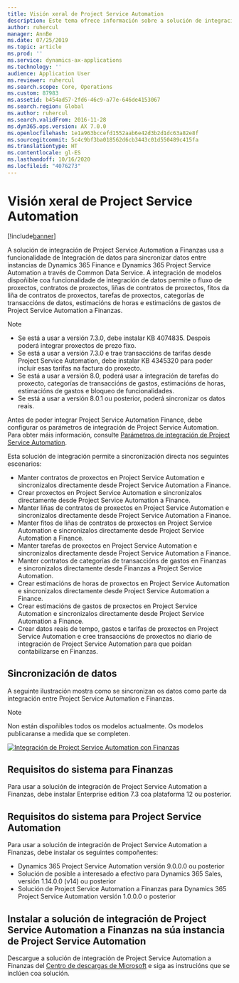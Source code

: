 ```yaml
---
title: Visión xeral de Project Service Automation
description: Este tema ofrece información sobre a solución de integración Dynamics 365 Project Service Automation a Dynamics 365 Finance.
author: ruhercul
manager: AnnBe
ms.date: 07/25/2019
ms.topic: article
ms.prod: ''
ms.service: dynamics-ax-applications
ms.technology: ''
audience: Application User
ms.reviewer: ruhercul
ms.search.scope: Core, Operations
ms.custom: 87983
ms.assetid: b454ad57-2fd6-46c9-a77e-646de4153067
ms.search.region: Global
ms.author: ruhercul
ms.search.validFrom: 2016-11-28
ms.dyn365.ops.version: AX 7.0.0
ms.openlocfilehash: 1e1a963bccefd1552aab6e42d3b2d1dc63a82e8f
ms.sourcegitcommit: 5c4c9bf3ba018562d6cb3443c01d550489c415fa
ms.translationtype: HT
ms.contentlocale: gl-ES
ms.lasthandoff: 10/16/2020
ms.locfileid: "4076273"
---
```

# <a name="project-service-automation-overview"></a>Visión xeral de Project Service Automation

[!include[banner](../includes/banner.md)]

A solución de integración de Project Service Automation a Finanzas usa a funcionalidade de Integración de datos para sincronizar datos entre instancias de Dynamics 365 Finance e Dynamics 365 Project Service Automation a través de Common Data Service. A integración de modelos dispoñible coa funcionalidade de integración de datos permite o fluxo de proxectos, contratos de proxectos, liñas de contratos de proxectos, fitos da liña de contratos de proxectos, tarefas de proxectos, categorías de transaccións de datos, estimacións de horas e estimacións de gastos de Project Service Automation a Finanzas.

> [!NOTE]
> - Se está a usar a versión 7.3.0, debe instalar KB 4074835. Despois poderá integrar proxectos de prezo fixo.
> - Se está a usar a versión 7.3.0 e trae transaccións de tarifas desde Project Service Automation, debe instalar KB 4345320 para poder incluír esas tarifas na factura do proxecto.
> - Se está a usar a versión 8.0, poderá usar a integración de tarefas do proxecto, categorías de transaccións de gastos, estimacións de horas, estimacións de gastos e bloqueo de funcionalidades.
> - Se está a usar a versión 8.0.1 ou posterior, poderá sincronizar os datos reais.

Antes de poder integrar Project Service Automation Finance, debe configurar os parámetros de integración de Project Service Automation. Para obter máis información, consulte [Parámetros de integración de Project Service Automation](PSA-parameters.md).

Esta solución de integración permite a sincronización directa nos seguintes escenarios:

- Manter contratos de proxectos en Project Service Automation e sincronizalos directamente desde Project Service Automation a Finance.
- Crear proxectos en Project Service Automation e sincronizalos directamente desde Project Service Automation a Finance.
- Manter liñas de contratos de proxectos en Project Service Automation e sincronizalos directamente desde Project Service Automation a Finance.
- Manter fitos de liñas de contratos de proxectos en Project Service Automation e sincronizalos directamente desde Project Service Automation a Finance.
- Manter tarefas de proxectos en Project Service Automation e sincronizalos directamente desde Project Service Automation a Finance.
- Manter contratos de categorías de transaccións de gastos en Finanzas e sincronizalos directamente desde Finanzas a Project Service Automation.
- Crear estimacións de horas de proxectos en Project Service Automation e sincronizalos directamente desde Project Service Automation a Finance.
- Crear estimacións de gastos de proxectos en Project Service Automation e sincronizalos directamente desde Project Service Automation a Finance.
- Crear datos reais de tempo, gastos e tarifas de proxectos en Project Service Automation e cree transaccións de proxectos no diario de integración de Project Service Automation para que poidan contabilizarse en Finanzas.

## <a name="data-synchronization"></a>Sincronización de datos

A seguinte ilustración mostra como se sincronizan os datos como parte da integración entre Project Service Automation e Finanzas.

> [!NOTE]
> Non están dispoñibles todos os modelos actualmente. Os modelos publicaranse a medida que se completen.

[![Integración de Project Service Automation con Finanzas](./media/PSA-integration.png)](./media/PSA-integration.png)

## <a name="system-requirements-for-finance"></a>Requisitos do sistema para Finanzas

Para usar a solución de integración de Project Service Automation a Finanzas, debe instalar Enterprise edition 7.3 coa plataforma 12 ou posterior.

## <a name="system-requirements-for-project-service-automation"></a>Requisitos do sistema para Project Service Automation

Para usar a solución de integración de Project Service Automation a Finanzas, debe instalar os seguintes compoñentes:

- Dynamics 365 Project Service Automation versión 9.0.0.0 ou posterior
- Solución de posible a interesado a efectivo para Dynamics 365 Sales, versión 1.14.0.0 (v14) ou posterior
- Solución de Project Service Automation a Finanzas para Dynamics 365 Project Service Automation versión 1.0.0.0 o posterior

## <a name="install-the-project-service-automation-to-finance-integration-solution-in-your-project-service-automation-instance"></a>Instalar a solución de integración de Project Service Automation a Finanzas na súa instancia de Project Service Automation

Descargue a solución de integración de Project Service Automation a Finanzas del [Centro de descargas de Microsoft](https://www.microsoft.com/download/details.aspx?id=57016) e siga as instrucións que se inclúen coa solución.
